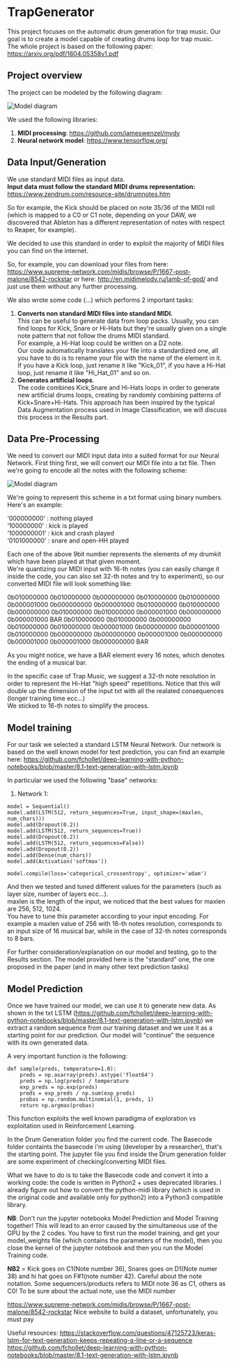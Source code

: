 # TrapGenerator
This project focuses on the automatic drum generation for trap music. Our goal is to create a model capable of creating drums loop for trap music.
<br>The whole project is based on the following paper: https://arxiv.org/pdf/1604.05358v1.pdf


## Project overview
The project can be modeled by the following diagram:


![Model diagram](https://i.imgur.com/BtYp4Sr.png)


We used the following libraries: 
1. **MIDI processing**: https://github.com/jameswenzel/mydy
2. **Neural network model**: https://www.tensorflow.org/


## Data Input/Generation
We use standard MIDI files as input data.<br> **Input data must follow the standard MIDI drums representation:** https://www.zendrum.com/resource-site/drumnotes.htm <br>

So for example, the Kick should be placed on note 35/36 of the MIDI roll (which is mapped to a C0 or C1 note, depending on your DAW, we discovered that Ableton has a different representation of notes with respect to Reaper, for example).

We decided to use this standard in order to exploit the majority of MIDI files you can find on the internet. 

So, for example, you can download your files from here: https://www.supreme-network.com/midis/browse/P/1667-post-malone/8542-rockstar or here: http://en.midimelody.ru/lamb-of-god/ and just use them without any further processing.  

We also wrote some code (...) which performs 2 important tasks:
1. **Converts non standard MIDI files into standard MIDI.** <br>This can be useful to generate data from loop packs. Usually, you can find loops for Kick, Snare or Hi-Hats but they're usually given on a single note pattern that not follow the drums MIDI standard.<br> For example, a Hi-Hat loop could be written on a D2 note. <br>Our code automatically translates your file into a standardized one, all you have to do is to rename your file with the name of the element in it. If you have a Kick loop, just rename it like "Kick_01", if you have a Hi-Hat loop, just rename it like "Hi_Hat_01" and so on.  
2. **Generates artificial loops**. <br>The code combines Kick,Snare and Hi-Hats loops in order to generate new artificial drums loops, creating by randomly combining patterns of Kick+Snare+Hi-Hats. This approach has been inspired by the typical Data Augmentation process used in Image Classification, we will discuss this process in the Results part. 

## Data Pre-Processing
We need to convert our MIDI input data into a suited format for our Neural Network. First thing first, we will convert our MIDI file into a txt file. Then we're going to encode all the notes with the following scheme:

![Model diagram](https://keunwoochoi.files.wordpress.com/2016/02/screen-shot-2016-02-23-at-10-52-12.png?w=1200)

We're going to represent this scheme in a txt format using binary numbers. Here's an example:

‘000000000’ : nothing played <br>
‘100000000’ : kick is played <br>
‘1000000001’ : kick and crash played <br>
‘0101000000’ : snare and open-HH played

Each one of the above 9bit number represents the elements of my drumkit which have been played at that given moment. <br>
We're quantizing our MIDI input with 16-th notes (you can easily change it inside the code, you can also set 32-th notes and try to experiment), so our converted MIDI file will look something like:

0b010000000 0b010000000 0b000000000 0b010000000 0b010000000 0b000001000 0b000000000 0b000001000 0b010000000 0b010000000 0b000000000 0b010000000 0b010000000 0b000001000 0b000000000 0b000001000 BAR 0b010000000 0b010000000 0b000000000 0b010000000 0b010000000 0b000001000 0b000000000 0b000001000 0b010000000 0b000000000 0b000000000 0b000001000 0b000000000 0b000001000 0b000001000 0b000000000 BAR 

As you might notice, we have a BAR element every 16 notes, which denotes the ending of a musical bar. 

In the specific case of Trap Music, we suggest a 32-th note resolution in order to represent the Hi-Hat "high speed" repetitions. Notice that this will double up the dimension of the input txt with all the realated consequences (longer training time ecc...) <br>
We sticked to 16-th notes to simplify the process. 

## Model training
For our task we selected a standard LSTM Neural Network. Our network is based on the well known model for text prediction, you can find an example here: https://github.com/fchollet/deep-learning-with-python-notebooks/blob/master/8.1-text-generation-with-lstm.ipynb

In particular we used the following "base" networks:
1. Network 1:
```
model = Sequential()
model.add(LSTM(512, return_sequences=True, input_shape=(maxlen, num_chars)))
model.add(Dropout(0.2))
model.add(LSTM(512, return_sequences=True))
model.add(Dropout(0.2))
model.add(LSTM(512, return_sequences=False))
model.add(Dropout(0.2))
model.add(Dense(num_chars))
model.add(Activation('softmax'))
 
model.compile(loss='categorical_crossentropy', optimizer='adam')
```
And then we tested and tuned different values for the parameters (such as layer size, number of layers ecc...). <br> maxlen is the length of the input, we noticed that the best values for maxlen are 256, 512, 1024. <br>
You have to tune this parameter according to your input encoding. For example a maxlen value of 256 with 16-th notes resolution, corresponds to an input size of 16 musical bar, while in the case of 32-th notes corresponds to 8 bars. 

For further consideration/explanation on our model and testing, go to the Results section. The model provided here is the "standard" one, the one proposed in the paper (and in many other text prediction tasks)

## Model Prediction 
Once we have trained our model, we can use it to generate new data. As shown in the txt LSTM (https://github.com/fchollet/deep-learning-with-python-notebooks/blob/master/8.1-text-generation-with-lstm.ipynb) we extract a random sequence from our training dataset and we use it as a starting point for our prediction. Our model will "continue" the sequence with its own generated data.

A very important function is the following:
```
def sample(preds, temperature=1.0):
    preds = np.asarray(preds).astype('float64')
    preds = np.log(preds) / temperature
    exp_preds = np.exp(preds)
    preds = exp_preds / np.sum(exp_preds)
    probas = np.random.multinomial(1, preds, 1)
    return np.argmax(probas)
```
This function exploits the well known paradigma of exploration vs exploitation used in Reinforcement Learning. 







































In the Drum Generation folder you find the current code. The Basecode folder containts the basecode i'm using (developer by a researcher), that's the starting point. The jupyter file you find inside the Drum generation folder are some experiment of checking/converting MIDI files.

What we have to do is to take the Basecode code and convert it into a working code: the code is written in Python2 + uses deprecated libraries. I already figure out how to convert the python-midi library (which is used in the original code and available only for python2) into a Python3 compatible library. 

**NB**: Don't run the jupyter notebooks Model Prediction and Model Training together! This will lead to an error caused by the simultaneous use of the GPU by the 2 codes. You have to first run the model training, and get your model_weights file (which contains the parameters of the model), then you close the kernel of the jupyter notebook and then you run the Model Training code. 

**NB2** = Kick goes on C1(Note number 36), Snares goes on D1(Note numer 38)  and hi hat goes on F#1(note number 42). Careful about the note notation. Some sequencers/products refers to MIDI note 36 as C1, others as C0! To be sure about the actual note, use the MIDI number

https://www.supreme-network.com/midis/browse/P/1667-post-malone/8542-rockstar Nice website to build a dataset, unfortunately, you must pay 

Useful resources: https://stackoverflow.com/questions/47125723/keras-lstm-for-text-generation-keeps-repeating-a-line-or-a-sequence 
https://github.com/fchollet/deep-learning-with-python-notebooks/blob/master/8.1-text-generation-with-lstm.ipynb
